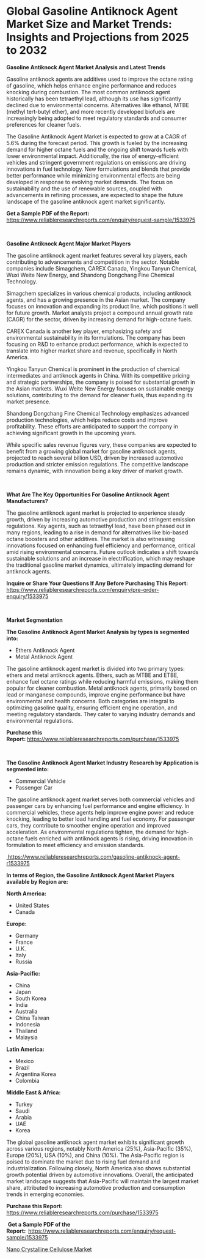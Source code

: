 <p><h1>Global Gasoline Antiknock Agent Market Size and Market Trends: Insights and Projections from 2025 to 2032</h1></p><p><strong>Gasoline Antiknock Agent Market Analysis and Latest Trends</strong></p>
<p><p>Gasoline antiknock agents are additives used to improve the octane rating of gasoline, which helps enhance engine performance and reduces knocking during combustion. The most common antiknock agent historically has been tetraethyl lead, although its use has significantly declined due to environmental concerns. Alternatives like ethanol, MTBE (methyl tert-butyl ether), and more recently developed biofuels are increasingly being adopted to meet regulatory standards and consumer preferences for cleaner fuels.</p><p>The Gasoline Antiknock Agent Market is expected to grow at a CAGR of 5.6% during the forecast period. This growth is fueled by the increasing demand for higher octane fuels and the ongoing shift towards fuels with lower environmental impact. Additionally, the rise of energy-efficient vehicles and stringent government regulations on emissions are driving innovations in fuel technology. New formulations and blends that provide better performance while minimizing environmental effects are being developed in response to evolving market demands. The focus on sustainability and the use of renewable sources, coupled with advancements in refining processes, are expected to shape the future landscape of the gasoline antiknock agent market significantly.</p></p>
<p><strong>Get a Sample PDF of the Report:&nbsp;</strong> <a href="https://www.reliableresearchreports.com/enquiry/request-sample/1533975?utm_campaign=2737&utm_medium=2&utm_source=Github&utm_content=ia&utm_term=02042025&utm_id=gasoline-antiknock-agent">https://www.reliableresearchreports.com/enquiry/request-sample/1533975</a></p>
<p>&nbsp;</p>
<p><strong>Gasoline Antiknock Agent Major Market Players</strong></p>
<p><p>The gasoline antiknock agent market features several key players, each contributing to advancements and competition in the sector. Notable companies include Simagchem, CAREX Canada, Yingkou Tanyun Chemical, Wuxi Weite New Energy, and Shandong Dongchang Fine Chemical Technology.</p><p>Simagchem specializes in various chemical products, including antiknock agents, and has a growing presence in the Asian market. The company focuses on innovation and expanding its product line, which positions it well for future growth. Market analysts project a compound annual growth rate (CAGR) for the sector, driven by increasing demand for high-octane fuels.</p><p>CAREX Canada is another key player, emphasizing safety and environmental sustainability in its formulations. The company has been focusing on R&D to enhance product performance, which is expected to translate into higher market share and revenue, specifically in North America.</p><p>Yingkou Tanyun Chemical is prominent in the production of chemical intermediates and antiknock agents in China. With its competitive pricing and strategic partnerships, the company is poised for substantial growth in the Asian markets. Wuxi Weite New Energy focuses on sustainable energy solutions, contributing to the demand for cleaner fuels, thus expanding its market presence.</p><p>Shandong Dongchang Fine Chemical Technology emphasizes advanced production technologies, which helps reduce costs and improve profitability. These efforts are anticipated to support the company in achieving significant growth in the upcoming years.</p><p>While specific sales revenue figures vary, these companies are expected to benefit from a growing global market for gasoline antiknock agents, projected to reach several billion USD, driven by increased automotive production and stricter emission regulations. The competitive landscape remains dynamic, with innovation being a key driver of market growth.</p></p>
<p>&nbsp;</p>
<p><strong>What Are The Key Opportunities For Gasoline Antiknock Agent Manufacturers?</strong></p>
<p><p>The gasoline antiknock agent market is projected to experience steady growth, driven by increasing automotive production and stringent emission regulations. Key agents, such as tetraethyl lead, have been phased out in many regions, leading to a rise in demand for alternatives like bio-based octane boosters and other additives. The market is also witnessing innovations focused on enhancing fuel efficiency and performance, critical amid rising environmental concerns. Future outlook indicates a shift towards sustainable solutions and an increase in electrification, which may reshape the traditional gasoline market dynamics, ultimately impacting demand for antiknock agents.</p></p>
<p><strong>Inquire or Share Your Questions If Any Before Purchasing This Report:</strong> <a href="https://www.reliableresearchreports.com/enquiry/pre-order-enquiry/1533975?utm_campaign=2737&utm_medium=2&utm_source=Github&utm_content=ia&utm_term=02042025&utm_id=gasoline-antiknock-agent">https://www.reliableresearchreports.com/enquiry/pre-order-enquiry/1533975</a></p>
<p>&nbsp;</p>
<p><strong>Market Segmentation</strong></p>
<p><strong>The Gasoline Antiknock Agent Market Analysis by types is segmented into:</strong></p>
<p><ul><li>Ethers Antiknock Agent</li><li>Metal Antiknock Agent</li></ul></p>
<p><p>The gasoline antiknock agent market is divided into two primary types: ethers and metal antiknock agents. Ethers, such as MTBE and ETBE, enhance fuel octane ratings while reducing harmful emissions, making them popular for cleaner combustion. Metal antiknock agents, primarily based on lead or manganese compounds, improve engine performance but have environmental and health concerns. Both categories are integral to optimizing gasoline quality, ensuring efficient engine operation, and meeting regulatory standards. They cater to varying industry demands and environmental regulations.</p></p>
<p><strong>Purchase this Report:&nbsp;</strong><a href="https://www.reliableresearchreports.com/purchase/1533975?utm_campaign=2737&utm_medium=2&utm_source=Github&utm_content=ia&utm_term=02042025&utm_id=gasoline-antiknock-agent">https://www.reliableresearchreports.com/purchase/1533975</a></p>
<p>&nbsp;</p>
<p><strong>The Gasoline Antiknock Agent Market Industry Research by Application is segmented into:</strong></p>
<p><ul><li>Commercial Vehicle</li><li>Passenger Car</li></ul></p>
<p><p>The gasoline antiknock agent market serves both commercial vehicles and passenger cars by enhancing fuel performance and engine efficiency. In commercial vehicles, these agents help improve engine power and reduce knocking, leading to better load handling and fuel economy. For passenger cars, they contribute to smoother engine operation and improved acceleration. As environmental regulations tighten, the demand for high-octane fuels enriched with antiknock agents is rising, driving innovation in formulation to meet efficiency and emission standards.</p></p>
<p><a href="https://www.reliableresearchreports.com/gasoline-antiknock-agent-r1533975?utm_campaign=2737&utm_medium=2&utm_source=Github&utm_content=ia&utm_term=02042025&utm_id=gasoline-antiknock-agent">&nbsp;https://www.reliableresearchreports.com/gasoline-antiknock-agent-r1533975</a></p>
<p><strong>In terms of Region, the Gasoline Antiknock Agent Market Players available by Region are:</strong></p>
<p>
    <p> <strong> North America: </strong>
        <ul>
            <li>United States</li>
            <li>Canada</li>
        </ul>
        </p> 
    <p> <strong> Europe: </strong>
        <ul>
            <li>Germany</li>
            <li>France</li>
            <li>U.K.</li>
            <li>Italy</li>
            <li>Russia</li>
        </ul>
        </p> 
    <p> <strong> Asia-Pacific: </strong>
        <ul>
            <li>China</li>
            <li>Japan</li>
            <li>South Korea</li>
            <li>India</li>
            <li>Australia</li>
            <li>China Taiwan</li>
            <li>Indonesia</li>
            <li>Thailand</li>
            <li>Malaysia</li>
        </ul>
        </p> 
    <p> <strong> Latin America: </strong>
        <ul>
            <li>Mexico</li>
            <li>Brazil</li>
            <li>Argentina Korea</li>
            <li>Colombia</li>
        </ul>
        </p> 
    <p> <strong> Middle East & Africa: </strong>
        <ul>
            <li>Turkey</li>
            <li>Saudi</li>
            <li>Arabia</li>
            <li>UAE</li>
            <li>Korea</li>
        </ul>
    </p>
    </p>
<p><p>The global gasoline antiknock agent market exhibits significant growth across various regions, notably North America (25%), Asia-Pacific (35%), Europe (20%), USA (10%), and China (10%). The Asia-Pacific region is poised to dominate the market due to rising fuel demand and industrialization. Following closely, North America also shows substantial growth potential driven by automotive innovations. Overall, the anticipated market landscape suggests that Asia-Pacific will maintain the largest market share, attributed to increasing automotive production and consumption trends in emerging economies.</p></p>
<p><strong>Purchase this Report: </strong><a href="https://www.reliableresearchreports.com/purchase/1533975?utm_campaign=2737&utm_medium=2&utm_source=Github&utm_content=ia&utm_term=02042025&utm_id=gasoline-antiknock-agent">https://www.reliableresearchreports.com/purchase/1533975</a></p>
<p>&nbsp;<strong>Get a Sample PDF of the Report:&nbsp;&nbsp;</strong><a href="https://www.reliableresearchreports.com/enquiry/request-sample/1533975?utm_campaign=2737&utm_medium=2&utm_source=Github&utm_content=ia&utm_term=02042025&utm_id=gasoline-antiknock-agent">https://www.reliableresearchreports.com/enquiry/request-sample/1533975</a></p>
<p><strong></strong></p>
<p><p><a href="https://github.com/vitrilaoire/Market-Research-Report-List-1/blob/main/nano-crystalline-cellulose-market.md?utm_campaign=2737&utm_medium=2&utm_source=Github&utm_content=ia&utm_term=02042025&utm_id=gasoline-antiknock-agent">Nano Crystalline Cellulose Market</a></p></p>